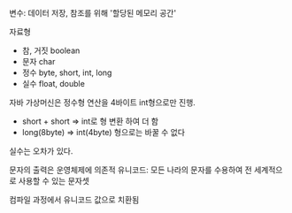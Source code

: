 변수: 데이터 저장, 참조를 위해 '할당된 메모리 공간'

자료형
- 참, 거짓 boolean
- 문자 char
- 정수 byte, short, int, long
- 실수 float, double

자바 가상머신은 정수형 연산을 4바이트 int형으로만 진행.
- short + short => int로 형 변환 하여 더 함
- long(8byte) => int(4byte) 형으로는 바꿀 수 없다

실수는 오차가 있다.

문자의 출력은 운영체제에 의존적
유니코드: 모든 나라의 문자를 수용하여 전 세계적으로 사용할 수 있는 문자셋

컴파일 과정에서 유니코드 값으로 치환됨


